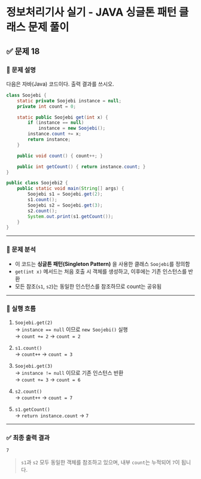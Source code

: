 # 정보처리기사 실기 - JAVA 싱글톤 패턴 클래스 문제 풀이

## ✅ 문제 18

### 📘 문제 설명  
다음은 자바(Java) 코드이다. 출력 결과를 쓰시오.

```java
class Soojebi {
    static private Soojebi instance = null;
    private int count = 0;

    static public Soojebi get(int x) {
        if (instance == null)
            instance = new Soojebi();
        instance.count += x;
        return instance;
    }

    public void count() { count++; }

    public int getCount() { return instance.count; }
}

public class Soojebi2 {
    public static void main(String[] args) {
        Soojebi s1 = Soojebi.get(2);
        s1.count();
        Soojebi s2 = Soojebi.get(3);
        s2.count();
        System.out.print(s1.getCount());
    }
}
```

---

### 🔎 문제 분석

- 이 코드는 **싱글톤 패턴(Singleton Pattern)** 을 사용한 클래스 `Soojebi`를 정의함
- `get(int x)` 메서드는 처음 호출 시 객체를 생성하고, 이후에는 기존 인스턴스를 반환
- 모든 참조(`s1`, `s2`)는 동일한 인스턴스를 참조하므로 count는 공유됨

---

### 🧮 실행 흐름

1. `Soojebi.get(2)`  
   → `instance == null` 이므로 `new Soojebi()` 실행  
   → `count += 2` → `count = 2`

2. `s1.count()`  
   → `count++` → `count = 3`

3. `Soojebi.get(3)`  
   → `instance != null` 이므로 기존 인스턴스 반환  
   → `count += 3` → `count = 6`

4. `s2.count()`  
   → `count++` → `count = 7`

5. `s1.getCount()`  
   → `return instance.count` → `7`

---

### ✅ 최종 출력 결과

```
7
```

> `s1`과 `s2` 모두 동일한 객체를 참조하고 있으며, 내부 `count`는 누적되어 `7`이 됩니다.
